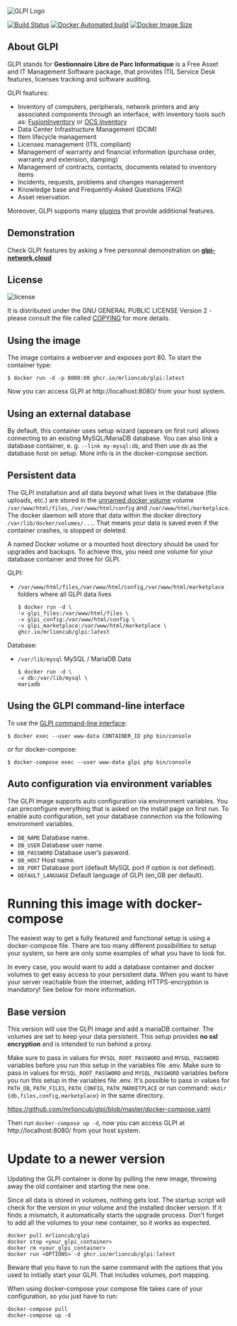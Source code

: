 ![GLPI Logo](https://raw.githubusercontent.com/glpi-project/glpi/master/pics/logos/logo-GLPI-250-black.png)

[![Build Status](https://img.shields.io/docker/cloud/build/mrlioncub/glpi)](https://hub.docker.com/r/mrlioncub/glpi)
[![Docker Automated build](https://img.shields.io/docker/cloud/automated/mrlioncub/glpi)](https://hub.docker.com/r/mrlioncub/glpi)
[![Docker Image Size](https://img.shields.io/docker/image-size/mrlioncub/glpi/latest)](https://hub.docker.com/r/mrlioncub/glpi)

## About GLPI

GLPI stands for **Gestionnaire Libre de Parc Informatique** is a Free Asset and IT Management Software package, that provides ITIL Service Desk features, licenses tracking and software auditing.

GLPI features:
* Inventory of computers, peripherals, network printers and any associated components through an interface, with inventory tools such as: [FusionInventory](http://fusioninventory.org/) or [OCS Inventory](https://www.ocsinventory-ng.org/)
* Data Center Infrastructure Management (DCIM)
* Item lifecycle management
* Licenses management (ITIL compliant)
* Management of warranty and financial information (purchase order, warranty and extension, damping)
* Management of contracts, contacts, documents related to inventory items
* Incidents, requests, problems and changes management
* Knowledge base and Frequently-Asked Questions (FAQ)
* Asset reservation

Moreover, GLPI supports many [plugins](http://plugins.glpi-project.org) that provide additional features.

## Demonstration

Check GLPI features by asking a free personnal demonstration on **[glpi-network.cloud](https://www.glpi-network.cloud)**

## License

![license](https://img.shields.io/github/license/glpi-project/glpi.svg)

It is distributed under the GNU GENERAL PUBLIC LICENSE Version 2 - please consult the file called [COPYING](https://raw.githubusercontent.com/glpi-project/glpi/master/COPYING.txt) for more details.

## Using the image

The image contains a webserver and exposes port 80. To start the container type:

```console
$ docker run -d -p 8080:80 ghcr.io/mrlioncub/glpi:latest
```

Now you can access GLPI at http://localhost:8080/ from your host system.

## Using an external database

By default, this container uses setup wizard (appears on first run) allows connecting to an existing MySQL/MariaDB database. You can also link a database container, e. g. `--link my-mysql:db`, and then use `db` as the database host on setup. More info is in the docker-compose section.

## Persistent data

The GLPI installation and all data beyond what lives in the database (file uploads, etc.) are stored in the [unnamed docker volume](https://docs.docker.com/engine/tutorials/dockervolumes/#adding-a-data-volume) volume `/var/www/html/files`, `/var/www/html/config` and `/var/www/html/marketplace`. The docker daemon will store that data within the docker directory `/var/lib/docker/volumes/...`. That means your data is saved even if the container crashes, is stopped or deleted.

A named Docker volume or a mounted host directory should be used for upgrades and backups. To achieve this, you need one volume for your database container and three for GLPI.

GLPI:

- `/var/www/html/files`,`/var/www/html/config`,`/var/www/html/marketplace` folders where all GLPI data lives

    ```console
    $ docker run -d \
    -v glpi_files:/var/www/html/files \
    -v glpi_config:/var/www/html/config \
    -v glpi_marketplace:/var/www/html/marketplace \
    ghcr.io/mrlioncub/glpi:latest
    ```

Database:

- `/var/lib/mysql` MySQL / MariaDB Data

    ```console
    $ docker run -d \
    -v db:/var/lib/mysql \
    mariadb
    ```

## Using the GLPI command-line interface

To use the [GLPI command-line interface](https://glpi-install.readthedocs.io/en/latest/command-line.html):

```console
$ docker exec --user www-data CONTAINER_ID php bin/console
```

or for docker-compose:

```console
$ docker-compose exec --user www-data glpi php bin/console
```

## Auto configuration via environment variables

The GLPI image supports auto configuration via environment variables. You can preconfigure everything that is asked on the install page on first run. To enable auto configuration, set your database connection via the following environment variables.

- `DB_NAME` Database name.
- `DB_USER` Database user name.
- `DB_PASSWORD` Database user’s pasword.
- `DB_HOST` Host name.
- `DB_PORT` Database port (default MySQL port if option is not defined).
- `DEFAULT_LANGUAGE` Default language of GLPI (en_GB per default).

# Running this image with docker-compose

The easiest way to get a fully featured and functional setup is using a docker-compose file. There are too many different possibilities to setup your system, so here are only some examples of what you have to look for.

In every case, you would want to add a database container and docker volumes to get easy access to your persistent data. When you want to have your server reachable from the internet, adding HTTPS-encryption is mandatory! See below for more information.

## Base version

This version will use the GLPI image and add a mariaDB container. The volumes are set to keep your data persistent. This setup provides **no ssl encryption** and is intended to run behind a proxy.

Make sure to pass in values for `MYSQL_ROOT_PASSWORD` and `MYSQL_PASSWORD` variables before you run this setup in the variables file .env. Make sure to pass in values for `MYSQL_ROOT_PASSWORD` and `MYSQL_PASSWORD` variables before you run this setup in the variables file .env. It's possible to pass in values for `PATH_DB`, `PATH_FILES`, `PATH_CONFIG`,  `PATH_MARKETPLACE` or run command: `mkdir {db,files,config,marketplace}` in the same directory.

https://github.com/mrlioncub/glpi/blob/master/docker-compose.yaml

Then run `docker-compose up -d`, now you can access GLPI at http://localhost:8080/ from your host system.

# Update to a newer version

Updating the GLPI container is done by pulling the new image, throwing away the old container and starting the new one.

Since all data is stored in volumes, nothing gets lost. The startup script will check for the version in your volume and the installed docker version. If it finds a mismatch, it automatically starts the upgrade process. Don't forget to add all the volumes to your new container, so it works as expected.

```console
docker pull mrlioncub/glpi
docker stop <your_glpi_container>
docker rm <your_glpi_container>
docker run <OPTIONS> -d ghcr.io/mrlioncub/glpi:latest
```

Beware that you have to run the same command with the options that you used to initially start your GLPI. That includes volumes, port mapping.

When using docker-compose your compose file takes care of your configuration, so you just have to run:

```console
docker-compose pull
docker-compose up -d
```
